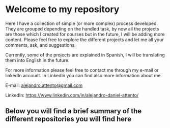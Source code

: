 # Welcome to my repository

Here I have a collection of simple (or more complex) process developed.
They are grouped depending on the handled task, by now all the projects are those which I created for courses but in the future, I will be adding more content.
Please feel free to explore the different projects and let me all your comments, ask, and suggestions.

Currently, some of the projects are explained in Spanish, I will be translating them into English in the future.

For more information please feel free to contact me through my e-mail or linkedIn account.
In LinkedIn you can find also more information about me.

E-mail: alejandro.attento@gmail.com

LinkedIn: https://www.linkedin.com/in/alejandro-daniel-attento/


## Below you will find a brief summary of the different repositories you will find here
